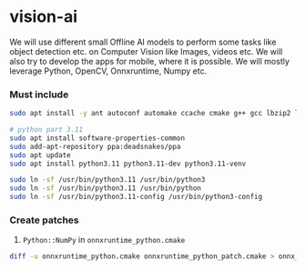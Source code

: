# vision-ai
We will use different small Offline AI models to perform some tasks like object detection etc. on Computer Vision like Images, videos etc. We will also try to develop the apps for mobile, where it is possible. We will mostly leverage Python, OpenCV, Onnxruntime, Numpy etc.

### Must include
```bash
sudo apt install -y ant autoconf automake ccache cmake g++ gcc lbzip2 libffi-dev libltdl-dev libtool libssl-dev make openjdk-17-jdk patch patchelf pkg-config ninja-build libbz2-dev

# python part 3.11
sudo apt install software-properties-common
sudo add-apt-repository ppa:deadsnakes/ppa
sudo apt update
sudo apt install python3.11 python3.11-dev python3.11-venv

sudo ln -sf /usr/bin/python3.11 /usr/bin/python3
sudo ln -sf /usr/bin/python3.11 /usr/bin/python
sudo ln -sf /usr/bin/python3.11-config /usr/bin/python3-config
```

### Create patches

1. `Python::NumPy` in `onnxruntime_python.cmake`
```bash
diff -u onnxruntime_python.cmake onnxruntime_python_patch.cmake > onnx_numpy.patch
```
